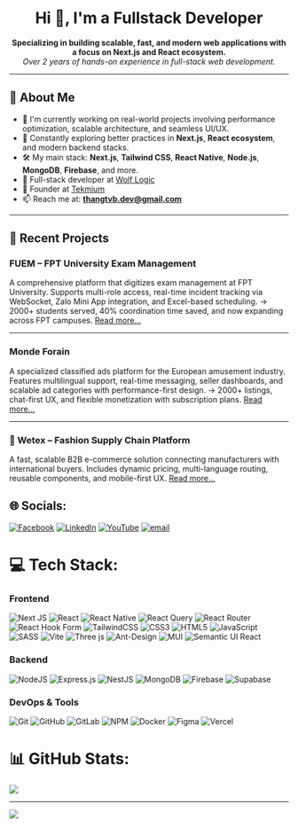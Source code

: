 <h1 align="center">Hi 👋, I'm a Fullstack Developer</h1>
<p align="center">
  <strong>Specializing in building scalable, fast, and modern web applications with a focus on Next.js and React ecosystem.</strong><br/>
  <em>Over 2 years of hands-on experience in full-stack web development.</em>
</p>

---

## 🚀 About Me

- 🔭 I'm currently working on real-world projects involving performance optimization, scalable architecture, and seamless UI/UX.
- 🌱 Constantly exploring better practices in **Next.js**, **React ecosystem**, and modern backend stacks.
- 🛠️ My main stack: **Next.js**, **Tailwind CSS**, **React Native**, **Node.js**, **MongoDB**, **Firebase**, and more.
- 💼 Full-stack developer at [Wolf Logic](https://wolflogic.co.uk/)
- 💼 Founder at [Tekmium](https://www.tekmium.com/)
- 📫 Reach me at: **thangtvb.dev@gmail.com**

---

## 🚀 Recent Projects
### FUEM – FPT University Exam Management
A comprehensive platform that digitizes exam management at FPT University. Supports multi-role access, real-time incident tracking via WebSocket, Zalo Mini App integration, and Excel-based scheduling.
→ 2000+ students served, 40% coordination time saved, and now expanding across FPT campuses.
[Read more...](https://www.tekmium.com/work/fpt-university-exam-management)

---

### Monde Forain
A specialized classified ads platform for the European amusement industry. Features multilingual support, real-time messaging, seller dashboards, and scalable ad categories with performance-first design.
→ 2000+ listings, chat-first UX, and flexible monetization with subscription plans.
[Read more...](https://www.tekmium.com/work/monde-forain)  

---

### 📌 Wetex – Fashion Supply Chain Platform  
A fast, scalable B2B e-commerce solution connecting manufacturers with international buyers. Includes dynamic pricing, multi-language routing, reusable components, and mobile-first UX.
[Read more...](https://www.tekmium.com/work/wetex)  


## 🌐 Socials:
[![Facebook](https://img.shields.io/badge/Facebook-%231877F2.svg?logo=Facebook&logoColor=white)](https://facebook.com/https://www.facebook.com/SawSew467/) [![LinkedIn](https://img.shields.io/badge/LinkedIn-%230077B5.svg?logo=linkedin&logoColor=white)](https://linkedin.com/in/https://www.linkedin.com/in/b%E1%BA%A3o-th%E1%BA%AFng-tr%E1%BA%A7n-v%C4%83n-274330243/) [![YouTube](https://img.shields.io/badge/YouTube-%23FF0000.svg?logo=YouTube&logoColor=white)](https://www.youtube.com/@baothangtranvan4606) [![email](https://img.shields.io/badge/Email-D14836?logo=gmail&logoColor=white)](mailto:thangtvb.dev@gmail.com) 

# 💻 Tech Stack:
### Frontend

![Next JS](https://img.shields.io/badge/Next-black?style=for-the-badge&logo=next.js&logoColor=white)
![React](https://img.shields.io/badge/react-%2320232a.svg?style=for-the-badge&logo=react&logoColor=%2361DAFB)
![React Native](https://img.shields.io/badge/react_native-%2320232a.svg?style=for-the-badge&logo=react&logoColor=%2361DAFB)
![React Query](https://img.shields.io/badge/-React%20Query-FF4154?style=for-the-badge&logo=react%20query&logoColor=white)
![React Router](https://img.shields.io/badge/React_Router-CA4245?style=for-the-badge&logo=react-router&logoColor=white)
![React Hook Form](https://img.shields.io/badge/React%20Hook%20Form-%23EC5990.svg?style=for-the-badge&logo=reacthookform&logoColor=white)
![TailwindCSS](https://img.shields.io/badge/tailwindcss-%2338B2AC.svg?style=for-the-badge&logo=tailwind-css&logoColor=white)
![CSS3](https://img.shields.io/badge/css3-%231572B6.svg?style=for-the-badge&logo=css3&logoColor=white)
![HTML5](https://img.shields.io/badge/html5-%23E34F26.svg?style=for-the-badge&logo=html5&logoColor=white)
![JavaScript](https://img.shields.io/badge/javascript-%23323330.svg?style=for-the-badge&logo=javascript&logoColor=%23F7DF1E)
![SASS](https://img.shields.io/badge/SASS-hotpink.svg?style=for-the-badge&logo=SASS&logoColor=white)
![Vite](https://img.shields.io/badge/vite-%23646CFF.svg?style=for-the-badge&logo=vite&logoColor=white)
![Three js](https://img.shields.io/badge/threejs-black?style=for-the-badge&logo=three.js&logoColor=white)
![Ant-Design](https://img.shields.io/badge/-AntDesign-%230170FE?style=for-the-badge&logo=ant-design&logoColor=white)
![MUI](https://img.shields.io/badge/MUI-%230081CB.svg?style=for-the-badge&logo=mui&logoColor=white)
![Semantic UI React](https://img.shields.io/badge/Semantic%20UI%20React-%2335BDB2.svg?style=for-the-badge&logo=SemanticUIReact&logoColor=white)

### Backend

![NodeJS](https://img.shields.io/badge/node.js-6DA55F?style=for-the-badge&logo=node.js&logoColor=white)
![Express.js](https://img.shields.io/badge/express.js-%23404d59.svg?style=for-the-badge&logo=express&logoColor=%2361DAFB)
![NestJS](https://img.shields.io/badge/nestjs-%23E0234E.svg?style=for-the-badge&logo=nestjs&logoColor=white)
![MongoDB](https://img.shields.io/badge/MongoDB-%234ea94b.svg?style=for-the-badge&logo=mongodb&logoColor=white)
![Firebase](https://img.shields.io/badge/firebase-%23039BE5.svg?style=for-the-badge&logo=firebase)
![Supabase](https://img.shields.io/badge/Supabase-3ECF8E?style=for-the-badge&logo=supabase&logoColor=white)

### DevOps & Tools

![Git](https://img.shields.io/badge/git-%23F05033.svg?style=for-the-badge&logo=git&logoColor=white)
![GitHub](https://img.shields.io/badge/github-%23121011.svg?style=for-the-badge&logo=github&logoColor=white)
![GitLab](https://img.shields.io/badge/gitlab-%23181717.svg?style=for-the-badge&logo=gitlab&logoColor=white)
![NPM](https://img.shields.io/badge/NPM-%23CB3837.svg?style=for-the-badge&logo=npm&logoColor=white)
![Docker](https://img.shields.io/badge/docker-%230db7ed.svg?style=for-the-badge&logo=docker&logoColor=white)
![Figma](https://img.shields.io/badge/figma-%23F24E1E.svg?style=for-the-badge&logo=figma&logoColor=white)
![Vercel](https://img.shields.io/badge/vercel-%23000000.svg?style=for-the-badge&logo=vercel&logoColor=white)

# 📊 GitHub Stats:
![](https://github-readme-stats.vercel.app/api/top-langs/?username=sawsew467&theme=default&hide_border=false&include_all_commits=true&count_private=true&layout=compact)

---
[![](https://visitcount.itsvg.in/api?id=sawsew467&icon=0&color=0)](https://visitcount.itsvg.in)
